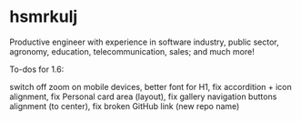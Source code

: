 # hsmrkulj
Productive engineer with experience in software industry, public sector, agronomy, education, telecommunication, sales; and much more!

To-dos for 1.6:

switch off zoom on mobile devices,
better font for H1,
fix accordition + icon alignment,
fix Personal card area (layout),
fix gallery navigation buttons alignment (to center),
fix broken GitHub link (new repo name)
